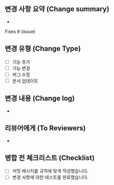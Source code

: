## 변경 사항 요약 (Change summary)
<!-- 변경 내용과 해결된 이슈 번호를 간단히 기술하세요. -->
- 

Fixes # (issue)
<!-- (issue)를 지운 후 이슈 번호를 입력하세요. -->

## 변경 유형 (Change Type)
<!-- 해당하는 변경 유형을 선택하세요. -->
- [ ] 기능 추가
- [ ] 기능 변경
- [ ] 버그 수정
- [ ] 문서 업데이트
  
## 변경 내용 (Change log)
<!-- 변경된 사항을 간략하게 기술하세요. -->
- 

## 리뷰어에게 (To Reviewers)
<!-- 리뷰어가 알아야 할 특별한 사항이나 요청사항을 기술하세요. -->
- 

## 병합 전 체크리스트 (Checklist)
<!-- PR 등록 후 체크하세요. -->
- [ ] 커밋 메시지를 규칙에 맞게 작성했습니다.
- [ ] 변경 사항에 대한 테스트를 완료했습니다.
